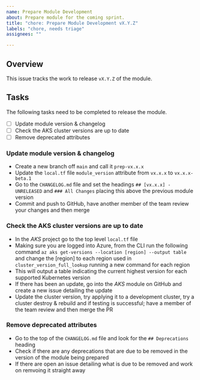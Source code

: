```yaml
---
name: Prepare Module Development
about: Prepare module for the coming sprint.
title: "chore: Prepare Module Development vX.Y.Z"
labels: "chore, needs triage"
assignees: ""

---
```


<!--
This issue template is only to be used by project maintainers wanting to prepare a new version of the module.
-->

## Overview

This issue tracks the work to release `vX.Y.Z` of the module.

## Tasks

The following tasks need to be completed to release the module.

- [ ] Update module version & changelog
- [ ] Check the AKS cluster versions are up to date
- [ ] Remove deprecated attributes

### Update module version & changelog

- Create a new branch off `main` and call it `prep-vx.x.x`
- Update the `local.tf` file `module_version` attribute from `vx.x.x` to `vx.x.x-beta.1`
- Go to the `CHANGELOG.md` file and set the headings `## [vx.x.x] - UNRELEASED` and `### All Changes` placing this above the previous module version
- Commit and push to GitHub, have another member of the team review your changes and then merge

### Check the AKS cluster versions are up to date

- In the _AKS_ project go to the top level `local.tf` file
- Making sure you are logged into Azure, from the CLI run the following command `az aks get-versions --location [region] --output table` and change the [region] to each region used in `cluster_version_full_lookup` running a new command for each region
- This will output a table indicating the current highest version for each supported Kubernetes version
- If there has been an update, go into the _AKS_ module on GitHub and create a new issue detailing the update
- Update the cluster version, try applying it to a development cluster, try a cluster destroy & rebuild and if testing is successful; have a member of the team review and then merge the PR

### Remove deprecated attributes

- Go to the top of the `CHANGELOG.md` file and look for the `## Deprecations` heading
- Check if there are any deprecations that are due to be removed in the version of the module being prepared
- If there are open an issue detailing what is due to be removed and work on remvoing it straight away
